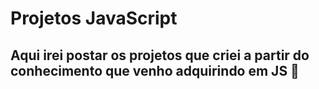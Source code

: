 # Projetos  JavaScript

<h2>Aqui irei postar os projetos que criei a partir do conhecimento que venho adquirindo em JS 🥰 <h2>
